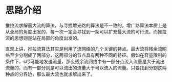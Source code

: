 # 思路介绍
推拉流求解最大流的算法，与寻找增光路的算法是不一致的，增广路算法本质上是从全局的角度出发的，每一次一定会寻找到一条可以扩充最大流的可行流。而推拉流的思想则是站在局部的角度出发的。

直观上讲，推拉流算法其实是利用了流网络的几个关键的特点。最大流将残余流网络至少分割成了两部分，这两部分的节点具有两种不同的特征。假如在容量限制的条件下，s尽可能地发送流量，那么残余流网络中有一部分点流入流量是大于流出流量的，而有一部分则是可以流出的流量大于可以流入的流量。只要找到分割这两种点的分界边，那么最大流也就求解出来了。